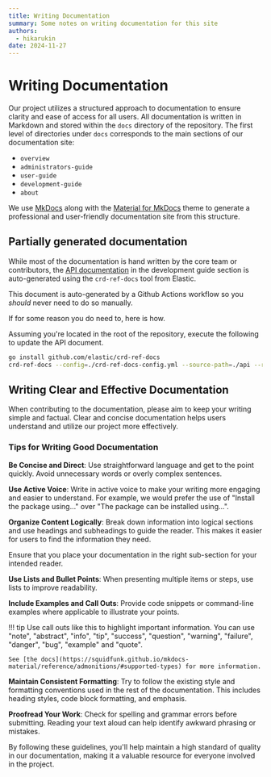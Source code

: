 ```yaml
---
title: Writing Documentation
summary: Some notes on writing documentation for this site
authors:
  - hikarukin
date: 2024-11-27
---
```


# Writing Documentation

Our project utilizes a structured approach to documentation to ensure clarity and
ease of access for all users. All documentation is written in Markdown and stored
within the `docs` directory of the repository. The first level of directories under
`docs` corresponds to the main sections of our documentation site:

- `overview`
- `administrators-guide`
- `user-guide`
- `development-guide`
- `about`

We use [MkDocs](https://www.mkdocs.org/) along with the [Material for MkDocs](https://squidfunk.github.io/mkdocs-material/)
theme to generate a professional and user-friendly documentation site from this
structure.

## Partially generated documentation

While most of the documentation is hand written by the core team or contributors,
the [API documentation](../development-guide/00_api.md) in the development guide
section is auto-generated using the `crd-ref-docs` tool from Elastic.

This document is auto-generated by a Github Actions workflow so you *should* never
need to do so manually.

If for some reason you do need to, here is how.

Assuming you're located in the root of the repository, execute the following to
update the API document.

```bash
go install github.com/elastic/crd-ref-docs
crd-ref-docs --config=./crd-ref-docs-config.yml --source-path=./api --renderer=markdown --output-path=./docs/development-guide/00_api.md
```

## Writing Clear and Effective Documentation

When contributing to the documentation, please aim to keep your writing simple
and factual. Clear and concise documentation helps users understand and utilize
our project more effectively.

### Tips for Writing Good Documentation

**Be Concise and Direct**:
Use straightforward language and get to the point quickly. Avoid unnecessary words
or overly complex sentences.

**Use Active Voice**:
Write in active voice to make your writing more engaging and easier to understand.
For example, we would prefer the use of "Install the package using..." over
"The package can be installed using...".

**Organize Content Logically**:
Break down information into logical sections and use headings and subheadings to
guide the reader. This makes it easier for users to find the information they need.

Ensure that you place your documentation in the right sub-section for your intended
reader.

**Use Lists and Bullet Points**:
When presenting multiple items or steps, use lists to improve readability.

**Include Examples and Call Outs**:
Provide code snippets or command-line examples where applicable to illustrate
your points.

!!! tip
    Use call outs like this to highlight important information.
    You can use "note", "abstract", "info", "tip", "success", "question", "warning",
    "failure", "danger", "bug", "example" and "quote".
    
    See [the docs](https://squidfunk.github.io/mkdocs-material/reference/admonitions/#supported-types) for more information.

**Maintain Consistent Formatting**:
Try to follow the existing style and formatting conventions used in the rest of
the documentation. This includes heading styles, code block formatting, and emphasis.

**Proofread Your Work**:
Check for spelling and grammar errors before submitting. Reading your text aloud
can help identify awkward phrasing or mistakes.

By following these guidelines, you'll help maintain a high standard of quality in
our documentation, making it a valuable resource for everyone involved in the project.
